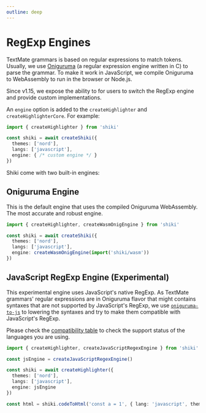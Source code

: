 ```yaml
---
outline: deep
---
```


# RegExp Engines

TextMate grammars is based on regular expressions to match tokens. Usually, we use [Oniguruma](https://github.com/kkos/oniguruma) (a regular expression engine written in C) to parse the grammar. To make it work in JavaScript, we compile Oniguruma to WebAssembly to run in the browser or Node.js.

Since v1.15, we expose the ability to for users to switch the RegExp engine and provide custom implementations.

An `engine` option is added to the `createHighlighter` and `createHighlighterCore`. For example:

```ts
import { createHighlighter } from 'shiki'

const shiki = await createShiki({
  themes: ['nord'],
  langs: ['javascript'],
  engine: { /* custom engine */ }
})
```

Shiki come with two built-in engines:

## Oniguruma Engine

This is the default engine that uses the compiled Oniguruma WebAssembly. The most accurate and robust engine.

```ts
import { createHighlighter, createWasmOnigEngine } from 'shiki'

const shiki = await createShiki({
  themes: ['nord'],
  langs: ['javascript'],
  engine: createWasmOnigEngine(import('shiki/wasm'))
})
```

## JavaScript RegExp Engine (Experimental)

This experimental engine uses JavaScript's native RegExp. As TextMate grammars' regular expressions are in Oniguruma flavor that might contains syntaxes that are not supported by JavaScript's RegExp, we use [`oniguruma-to-js`](https://github.com/antfu/oniguruma-to-js) to lowering the syntaxes and try to make them compatible with JavaScript's RegExp.

Please check the [compatibility table](/references/engine-js-compat) to check the support status of the languages you are using.

```ts {3,8}
import { createHighlighter, createJavaScriptRegexEngine } from 'shiki'

const jsEngine = createJavaScriptRegexEngine()

const shiki = await createHighlighter({
  themes: ['nord'],
  langs: ['javascript'],
  engine: jsEngine
})

const html = shiki.codeToHtml('const a = 1', { lang: 'javascript', theme: 'nord' })
```
